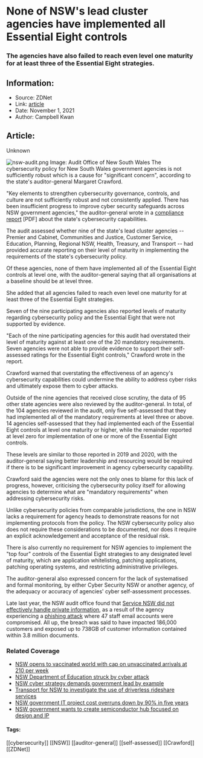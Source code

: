 # None of NSW's lead cluster agencies have implemented all Essential Eight controls
### The agencies have also failed to reach even level one maturity for at least three of the Essential Eight strategies.

## Information:
+ Source: ZDNet
+ Link: [article](https://www.zdnet.com/article/none-of-nsws-lead-cluster-agencies-have-implemented-all-essential-8-controls-at-level-one/)
+ Date: November 1, 2021
+ Author: Campbell Kwan


## Article:
Unknown

![nsw-audit.png](https://www.zdnet.com/a/img/resize/75d2e1f0f508e224a16752149a776dbc5d59bc5a/2021/11/01/5a71bccd-940d-48d1-95ce-092563846c1a/nsw-audit.png?fit=bounds&auto=webp)
 Image: Audit Office of New South Wales
 The cybersecurity policy for New South Wales government agencies is not sufficiently robust which is a cause for "significant concern", according to the state's auditor-general Margaret Crawford. 

"Key elements to strengthen cybersecurity governance, controls, and culture are not sufficiently robust and not consistently applied. There has been insufficient progress to improve cyber security safeguards across NSW government agencies," the auditor-general wrote in a [compliance report](https://www.audit.nsw.gov.au/sites/default/files/documents/Compliance%20with%20NSW%20Cyber%20Security%20Policy%202021.PDF) [PDF] about the state's cybersecurity capabilities. 

The audit assessed whether nine of the state's lead cluster agencies -- Premier and Cabinet, Communities and Justice, Customer Service, Education, Planning, Regional NSW, Health, Treasury, and Transport -- had provided accurate reporting on their level of maturity in implementing the requirements of the state's cybersecurity policy. 

Of these agencies, none of them have implemented all of the Essential Eight controls at level one, with the auditor-general saying that all organisations at a baseline should be at level three. 

She added that all agencies failed to reach even level one maturity for at least three of the Essential Eight strategies. 

Seven of the nine participating agencies also reported levels of maturity regarding cybersecurity policy and the Essential Eight that were not supported by evidence. 

"Each of the nine participating agencies for this audit had overstated their level of maturity against at least one of the 20 mandatory requirements. Seven agencies were not able to provide evidence to support their self-assessed ratings for the Essential Eight controls," Crawford wrote in the report. 






Crawford warned that overstating the effectiveness of an agency's cybersecurity capabilities could undermine the ability to address cyber risks and ultimately expose them to cyber attacks. 

Outside of the nine agencies that received close scrutiny, the data of 95 other state agencies were also reviewed by the auditor-general. In total, of the 104 agencies reviewed in the audit, only five self-assessed that they had implemented all of the mandatory requirements at level three or above. 14 agencies self-assessed that they had implemented each of the Essential Eight controls at level one maturity or higher, while the remainder reported at level zero for implementation of one or more of the Essential Eight controls.  

These levels are similar to those reported in 2019 and 2020, with the auditor-general saying better leadership and resourcing would be required if there is to be significant improvement in agency cybersecurity capability. 

Crawford said the agencies were not the only ones to blame for this lack of progress, however, criticising the cybersecurity policy itself for allowing agencies to determine what are "mandatory requirements" when addressing cybersecurity risks. 

Unlike cybersecurity policies from comparable jurisdictions, the one in NSW lacks a requirement for agency heads to demonstrate reasons for not implementing protocols from the policy. The NSW cybersecurity policy also does not require these considerations to be documented, nor does it require an explicit acknowledgement and acceptance of the residual risk. 

There is also currently no requirement for NSW agencies to implement the "top four" controls of the Essential Eight strategies to any designated level of maturity, which are application whitelisting, patching applications, patching operating systems, and restricting administrative privileges. 

The auditor-general also expressed concern for the lack of systematised and formal monitoring, by either Cyber Security NSW or another agency, of the adequacy or accuracy of agencies' cyber self-assessment processes. 

Late last year, the NSW audit office found that [Service NSW did not effectively handle private information](https://www.zdnet.com/article/service-nsw-not-effectively-handling-private-information-nsw-auditor-general/), as a result of the agency experiencing a [phishing attack](https://www.zdnet.com/article/citizen-data-compromised-as-service-nsw-falls-victim-to-phishing-attack/) where 47 staff email accounts were compromised. All up, the breach was said to have impacted 186,000 customers and exposed up to 738GB of customer information contained within 3.8 million documents. 

### Related Coverage

* [NSW opens to vaccinated world with cap on unvaccinated arrivals at 210 per week](/article/nsw-opens-to-vaccinated-world-with-cap-on-unvaccinated-arrivals-at-210-per-week/)
* [NSW Department of Education struck by cyber attack](/article/nsw-department-of-education-struck-by-cyber-attack/)
* [NSW cyber strategy demands government lead by example](/article/nsw-cyber-strategy-demands-government-lead-by-example/)
* [Transport for NSW to investigate the use of driverless rideshare services](/article/transport-for-nsw-to-investigate-the-use-of-driverless-rideshare-services/)
* [NSW government IT project cost overruns down by 90% in five years](/article/nsw-government-it-project-cost-overruns-down-by-90-in-five-years/)
* [NSW government wants to create semiconductor hub focused on design and IP](/article/nsw-government-wants-to-create-semiconductor-hub-focused-on-design-and-ip/)





#### Tags:
[[cybersecurity]] [[NSW]] [[auditor-general]] [[self-assessed]] [[Crawford]] [[ZDNet]]
